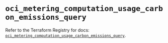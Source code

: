 # `oci_metering_computation_usage_carbon_emissions_query`

Refer to the Terraform Registry for docs: [`oci_metering_computation_usage_carbon_emissions_query`](https://registry.terraform.io/providers/oracle/oci/7.19.0/docs/resources/metering_computation_usage_carbon_emissions_query).
